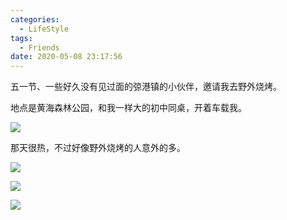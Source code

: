 ```yaml
---
categories:
  - LifeStyle
tags:
  - Friends
date: 2020-05-08 23:17:56	
---
```


五一节、一些好久没有见过面的弶港镇的小伙伴，邀请我去野外烧烤。

地点是黄海森林公园，和我一样大的初中同桌，开着车载我。

![](http://leiblog.wang/static/image/2020/5/1.jpg)

<!-- more -->

那天很热，不过好像野外烧烤的人意外的多。

![](http://leiblog.wang/static/image/2020/5/2.jpg)

![](http://leiblog.wang/static/image/2020/5/3.jpg)

![](http://leiblog.wang/static/image/2020/5/4.jpg)
